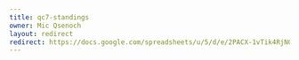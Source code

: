 ```yaml
---
title: qc7-standings
owner: Mic Qsenoch
layout: redirect
redirect: https://docs.google.com/spreadsheets/u/5/d/e/2PACX-1vTik4RjN02Iv5eMz6Hh7xMhzV3RTKTKhdjQD7h8wHLRlKtCh3RbFVipEfarPd_VzrWAe-b8c4tNFz_r/pubhtml
---
```

